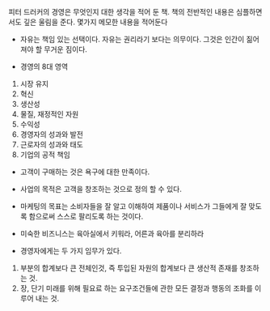 피터 드러커의 경영은 무엇인지 대한 생각을 적어 둔 책. 책의 전반적인 내용은 심플하면서도 깊은 울림을 준다. 몇가지 메모한 내용을 적어둔다

- 자유는 책임 있는 선택이다. 자유는 권리라기 보다는 의무이다. 그것은 인간이 짊어져야 할 무거운 짐이다.

- 경영의 8대 영역
1. 시장 유지
2. 혁신
3. 생산성
4. 물질, 재정적인 자원
5. 수익성
6. 경영자의 성과와 발전
7. 근로자의 성과와 태도
8. 기업의 공적 책임 

- 고객이 구매하는 것은 욕구에 대한 만족이다.

- 사업의 목적은 고객을 창조하는 것으로 정의 할 수 있다.

- 마케팅의 목표는 소비자들을 잘 알고 이해하여 제품이나 서비스가 그들에게 잘 맞도록 함으로써 스스로 팔리도록 하는 것이다.

- 미숙한 비즈니스는 육아실에서 키워라, 어른과 육아를 분리하라

- 경영자에게는 두 가지 임무가 있다.
1. 부분의 합계보다 큰 전체인것, 즉 투입된 자원의 합계보다 큰 생산적 존재를 창조하는 것.
2. 장, 단기 미래를 위해 필요료 하는 요구조건들에 관한 모든 결정과 행동의 조화를 이루어 내는 것.

